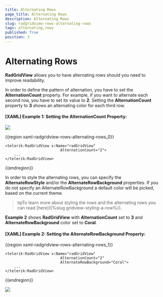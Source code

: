 ```yaml
---
title: Alternating Rows
page_title: Alternating Rows
description: Alternating Rows
slug: radgridview-rows-alternating-rows
tags: alternating,rows
published: True
position: 3
---
```


# Alternating Rows

__RadGridView__ allows you to have alternating rows should you need to improve readability. 

In order to define the pattern of alternation, you have to set the __AlternationCount__ property. For example, if you want to alternate each second row, you have to set its value to __2__. Setting the __AlternationCount__ property to __3__ shows an alternating color for each third row.

#### __[XAML] Example 1: Setting the AlternationCount Property:__

![](images/RadGridView_Rows_Alternating_Rows_02.png)

{{region xaml-radgridview-rows-alternating-rows_0}}

	<telerik:RadGridView x:Name="radGridView"
	                         AlternationCount="2">
	    ...
	</telerik:RadGridView>
{{endregion}}

In order to style the alternating rows, you can specify the __AlternateRowStyle__ and/or the __AlternateRowBackground__ properties. If you do not specify an AlternateRowBackground a default color will be picked, based on the current theme.

>tipTo learn more about styling the rows and the alternating rows you can read [here]({%slug gridview-styling-a-row%}).

__Example 2__ shows __RadGridView__ with __AlternationCount__ set to __3__ and __AlternateRowBackground__ color set to __Coral__.

#### __[XAML] Example 2: Setting the AlternateRowBackground Property:__

{{region xaml-radgridview-rows-alternating-rows_1}}

	<telerik:RadGridView x:Name="radGridView"
	                         AlternationCount="2"
	                         AlternateRowBackground="Coral">
	    ...
	</telerik:RadGridView>
{{endregion}}

![](images/RadGridView_Rows_Alternating_Rows_01.png)

